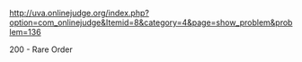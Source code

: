 http://uva.onlinejudge.org/index.php?option=com_onlinejudge&Itemid=8&category=4&page=show_problem&problem=136

200 - Rare Order

